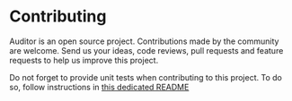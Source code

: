 Contributing
============

Auditor is an open source project. Contributions made by the community are welcome. Send us your ideas, code reviews, pull requests and feature requests to help us improve this project.

Do not forget to provide unit tests when contributing to this project. To do so, follow instructions in [this dedicated README](tests/README.md)
